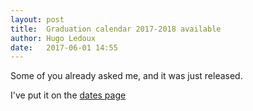 ```yaml
---
layout: post
title:  Graduation calendar 2017-2018 available
author: Hugo Ledoux
date:   2017-06-01 14:55
---
```


Some of you already asked me, and it was just released.

I've put it on the [dates page](http://tudelftgeomatics.github.io/thesis/dates/)
